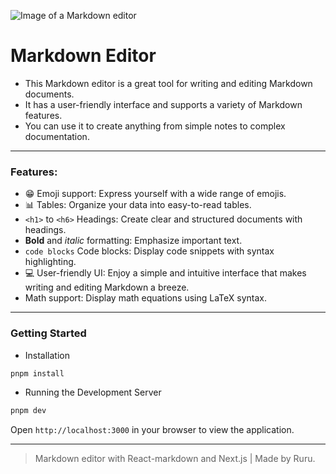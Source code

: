 ![Image of a Markdown editor](https://github.com/ruru-m07/md-editor/assets/142723369/0d993933-2ee2-4e15-8c21-a48332fb342a)

# Markdown Editor

- This Markdown editor is a great tool for writing and editing Markdown documents.
- It has a user-friendly interface and supports a variety of Markdown features.
- You can use it to create anything from simple notes to complex documentation.

---

### Features:

- 😁 Emoji support: Express yourself with a wide range of emojis.
- 📊 Tables: Organize your data into easy-to-read tables.
- `<h1>` to `<h6>` Headings: Create clear and structured documents with headings.
- **Bold** and _italic_ formatting: Emphasize important text.
- `code blocks` Code blocks: Display code snippets with syntax highlighting.
- 💻 User-friendly UI: Enjoy a simple and intuitive interface that makes writing and editing Markdown a breeze.
- Math support: Display math equations using LaTeX syntax.

---

### Getting Started

-   Installation

```bash
pnpm install
```

- Running the Development Server

```bash
pnpm dev
```

Open `http://localhost:3000` in your browser to view the application.

---

> Markdown editor with React-markdown and Next.js | Made by Ruru.
